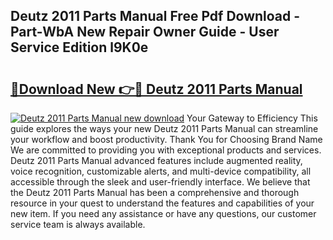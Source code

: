 ## Deutz 2011 Parts Manual Free Pdf Download - Part-WbA New Repair Owner Guide - User Service Edition l9K0e

# <h2><a href="http://bc35549.oget.top/?id=Deutz+2011+Parts+Manual">🔗Download New 👉🔴 Deutz 2011 Parts Manual</a></h2>

[![Deutz 2011 Parts Manual new download](https://i.imgur.com/5g1atiW.png)](http://bc35549.oget.top/?id=Deutz+2011+Parts+Manual)
Your Gateway to Efficiency This guide explores the ways your new Deutz 2011 Parts Manual can streamline your workflow and boost productivity. Thank You for Choosing Brand Name We are committed to providing you with exceptional products and services. Deutz 2011 Parts Manual advanced features include augmented reality, voice recognition, customizable alerts, and multi-device compatibility, all accessible through the sleek and user-friendly interface. We believe that the Deutz 2011 Parts Manual has been a comprehensive and thorough resource in your quest to understand the features and capabilities of your new item. If you need any assistance or have any questions, our customer service team is always available.
